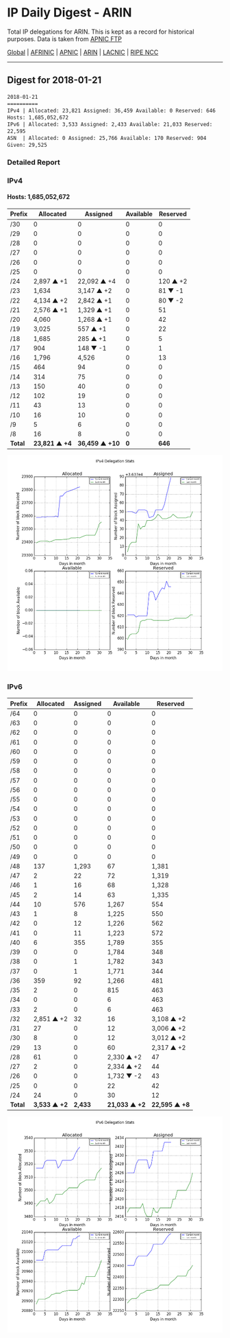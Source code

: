 # IP Daily Digest - ARIN 

Total IP delegations for ARIN. This is kept as a record for historical purposes. Data is taken from [APNIC FTP](https://ftp.apnic.net/)

[Global](https://github.com/csmets/IP-Daily-Digest) | [AFRINIC](https://github.com/csmets/IP-Daily-Digest/tree/master/archives/AFRINIC) | [APNIC](https://github.com/csmets/IP-Daily-Digest/tree/master/archives/APNIC) | [ARIN](https://github.com/csmets/IP-Daily-Digest/tree/master/archives/ARIN) | [LACNIC](https://github.com/csmets/IP-Daily-Digest/tree/master/archives/LACNIC) | [RIPE NCC](https://github.com/csmets/IP-Daily-Digest/tree/master/archives/RIPE_NCC)

---

## Digest for 2018-01-21
```
2018-01-21
==========
IPv4 | Allocated: 23,821 Assigned: 36,459 Available: 0 Reserved: 646 Hosts: 1,685,052,672
IPv6 | Allocated: 3,533 Assigned: 2,433 Available: 21,033 Reserved: 22,595
ASN  | Allocated: 0 Assigned: 25,766 Available: 170 Reserved: 904 Given: 29,525
```

### Detailed Report

### IPv4

#### Hosts: **1,685,052,672**

| Prefix | Allocated | Assigned | Available | Reserved |
| ----- | ----- | ----- | ----- | ----- |
| /30 | 0 | 0 | 0 | 0 |
| /29 | 0 | 0 | 0 | 0 |
| /28 | 0 | 0 | 0 | 0 |
| /27 | 0 | 0 | 0 | 0 |
| /26 | 0 | 0 | 0 | 0 |
| /25 | 0 | 0 | 0 | 0 |
| /24 | 2,897 ▲ +1 | 22,092 ▲ +4 | 0 | 120 ▲ +2 |
| /23 | 1,634 | 3,147 ▲ +2 | 0 | 81 ▼ -1 |
| /22 | 4,134 ▲ +2 | 2,842 ▲ +1 | 0 | 80 ▼ -2 |
| /21 | 2,576 ▲ +1 | 1,329 ▲ +1 | 0 | 51 |
| /20 | 4,060 | 1,268 ▲ +1 | 0 | 42 |
| /19 | 3,025 | 557 ▲ +1 | 0 | 22 |
| /18 | 1,685 | 285 ▲ +1 | 0 | 5 |
| /17 | 904 | 148 ▼ -1 | 0 | 1 |
| /16 | 1,796 | 4,526 | 0 | 13 |
| /15 | 464 | 94 | 0 | 0 |
| /14 | 314 | 75 | 0 | 0 |
| /13 | 150 | 40 | 0 | 0 |
| /12 | 102 | 19 | 0 | 0 |
| /11 | 43 | 13 | 0 | 0 |
| /10 | 16 | 10 | 0 | 0 |
| /9 | 5 | 6 | 0 | 0 |
| /8 | 16 | 8 | 0 | 0 |
| **Total** | **23,821 ▲ +4** | **36,459 ▲ +10** | **0** | **646** |

![ipv4-stats](ipv4-figure.png)

### IPv6

| Prefix | Allocated | Assigned | Available | Reserved |
| ----- | ----- | ----- | ----- | ----- |
| /64 | 0 | 0 | 0 | 0 |
| /63 | 0 | 0 | 0 | 0 |
| /62 | 0 | 0 | 0 | 0 |
| /61 | 0 | 0 | 0 | 0 |
| /60 | 0 | 0 | 0 | 0 |
| /59 | 0 | 0 | 0 | 0 |
| /58 | 0 | 0 | 0 | 0 |
| /57 | 0 | 0 | 0 | 0 |
| /56 | 0 | 0 | 0 | 0 |
| /55 | 0 | 0 | 0 | 0 |
| /54 | 0 | 0 | 0 | 0 |
| /53 | 0 | 0 | 0 | 0 |
| /52 | 0 | 0 | 0 | 0 |
| /51 | 0 | 0 | 0 | 0 |
| /50 | 0 | 0 | 0 | 0 |
| /49 | 0 | 0 | 0 | 0 |
| /48 | 137 | 1,293 | 67 | 1,381 |
| /47 | 2 | 22 | 72 | 1,319 |
| /46 | 1 | 16 | 68 | 1,328 |
| /45 | 2 | 14 | 63 | 1,335 |
| /44 | 10 | 576 | 1,267 | 554 |
| /43 | 1 | 8 | 1,225 | 550 |
| /42 | 0 | 12 | 1,226 | 562 |
| /41 | 0 | 11 | 1,223 | 572 |
| /40 | 6 | 355 | 1,789 | 355 |
| /39 | 0 | 0 | 1,784 | 348 |
| /38 | 0 | 1 | 1,782 | 343 |
| /37 | 0 | 1 | 1,771 | 344 |
| /36 | 359 | 92 | 1,266 | 481 |
| /35 | 2 | 0 | 815 | 463 |
| /34 | 0 | 0 | 6 | 463 |
| /33 | 2 | 0 | 6 | 463 |
| /32 | 2,851 ▲ +2 | 32 | 16 | 3,108 ▲ +2 |
| /31 | 27 | 0 | 12 | 3,006 ▲ +2 |
| /30 | 8 | 0 | 12 | 3,012 ▲ +2 |
| /29 | 13 | 0 | 60 | 2,317 ▲ +2 |
| /28 | 61 | 0 | 2,330 ▲ +2 | 47 |
| /27 | 2 | 0 | 2,334 ▲ +2 | 44 |
| /26 | 0 | 0 | 1,732 ▼ -2 | 43 |
| /25 | 0 | 0 | 22 | 42 |
| /24 | 24 | 0 | 30 | 12 |
| **Total** | **3,533 ▲ +2** | **2,433** | **21,033 ▲ +2** | **22,595 ▲ +8** |

![ipv6-stats](ipv6-figure.png)